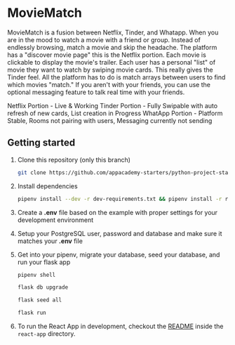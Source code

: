 # MovieMatch

MovieMatch is a fusion between Netflix, Tinder, and Whatapp. When you are in the mood to watch a movie with a friend or group. Instead of endlessly browsing, match a movie and skip the headache. The platform has a "discover movie page" this is the Netflix portion. Each movie is clickable to display the movie's trailer. Each user has a personal "list" of movie they want to watch by swiping movie cards. This really gives the Tinder feel. All the platform has to do is match arrays between users to find which movies "match." If you aren't with your friends, you can use the optional messaging feature to talk real time with your friends.

Netflix Portion - Live & Working
Tinder Portion - Fully Swipable with auto refresh of new cards, List creation in Progress
WhatApp Portion - Platform Stable, Rooms not pairing with users, Messaging currently not sending

## Getting started

1. Clone this repository (only this branch)

   ```bash
   git clone https://github.com/appacademy-starters/python-project-starter.git
   ```

2. Install dependencies

      ```bash
      pipenv install --dev -r dev-requirements.txt && pipenv install -r requirements.txt
      ```

3. Create a **.env** file based on the example with proper settings for your
   development environment
4. Setup your PostgreSQL user, password and database and make sure it matches your **.env** file

5. Get into your pipenv, migrate your database, seed your database, and run your flask app

   ```bash
   pipenv shell
   ```

   ```bash
   flask db upgrade
   ```

   ```bash
   flask seed all
   ```

   ```bash
   flask run
   ```

6. To run the React App in development, checkout the [README](./react-app/README.md) inside the `react-app` directory.

